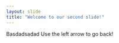 ```yaml
---
layout: slide
title: "Welcome to our second slide!"
---
```

Basdadsadad
Use the left arrow to go back!
